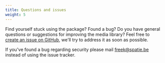 ```yaml
---
title: Questions and issues
weight: 5
---
```


Find yourself stuck using the package? Found a bug? Do you have general questions or suggestions for improving the media library? Feel free to [create an issue on GitHub](https://github.com/spatie/laravel-multitenancy/issues), we'll try to address it as soon as possible.

If you've found a bug regarding security please mail [freek@spatie.be](mailto:freek@spatie.be) instead of using the issue tracker.
